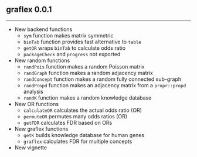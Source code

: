 ## graflex 0.0.1
---------------------
* New backend functions
    * `sym` function makes matrix symmetric
    * `binTab` function provides fast alternative to `table`
    * `getOR` wraps `binTab` to calculate odds ratio
    * `packageCheck` and `progress` not exported
* New random functions
    * `randPois` function makes a random Poisson matrix
    * `randGraph` function makes a random adjacency matrix
    * `randConcept` function makes a random fully connected sub-graph
    * `randPropd` function makes an adjacency matrix from a `propr::propd` analysis
    * `randK` function makes a random knowledge database
* New OR functions
    * `calculateOR` calculates the actual odds ratio (OR)
    * `permuteOR` permutes many odds ratios (OR)
    * `getFDR` calculates FDR based on ORs
* New graflex functions
    * `getK` builds knowledge database for human genes
    * `graflex` calculates FDR for multiple concepts
* New vignette
